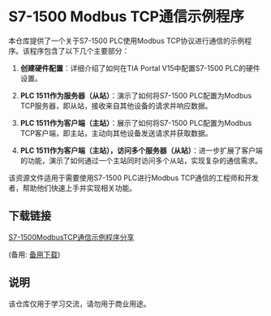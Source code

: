 # S7-1500 Modbus TCP通信示例程序

本仓库提供了一个关于S7-1500 PLC使用Modbus TCP协议进行通信的示例程序。该程序包含了以下几个主要部分：

1. **创建硬件配置**：详细介绍了如何在TIA Portal V15中配置S7-1500 PLC的硬件设置。

2. **PLC 1511作为服务器（从站）**：演示了如何将S7-1500 PLC配置为Modbus TCP服务器，即从站，接收来自其他设备的请求并响应数据。

3. **PLC 1511作为客户端（主站）**：展示了如何将S7-1500 PLC配置为Modbus TCP客户端，即主站，主动向其他设备发送请求并获取数据。

4. **PLC 1511作为客户端（主站），访问多个服务器（从站）**：进一步扩展了客户端的功能，演示了如何通过一个主站同时访问多个从站，实现复杂的通信需求。

该资源文件适用于需要使用S7-1500 PLC进行Modbus TCP通信的工程师和开发者，帮助他们快速上手并实现相关功能。

## 下载链接
[S7-1500ModbusTCP通信示例程序分享](https://pan.quark.cn/s/a1d4972c3991) 

(备用: [备用下载](https://pan.baidu.com/s/1J9LktiEFxPaks5X_5ryFGw?pwd=1234))

## 说明

该仓库仅用于学习交流，请勿用于商业用途。
